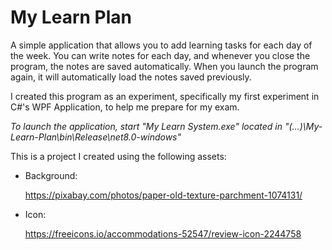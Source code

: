 # My Learn Plan

A simple application that allows you to add learning tasks for each day of the week. You can write notes for each day, and whenever you close the program, the notes are saved automatically. When you launch the program again, it will automatically load the notes saved previously. 

I created this program as an experiment, specifically my first experiment in C#'s WPF Application, to help me prepare for my exam.

*To launch the application, start "My Learn System.exe" located in "(...)\My-Learn-Plan\bin\Release\net8.0-windows"*

This is a project I created using the following assets:
- Background:

  https://pixabay.com/photos/paper-old-texture-parchment-1074131/
- Icon:

  https://freeicons.io/accommodations-52547/review-icon-2244758
